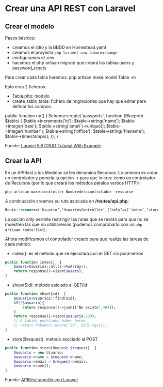 # Crear una API REST con Laravel

## Crear el modelo
Pasos básicos:
* creamos el sitio y la BBDD en Homestead.yaml
* creamos el proyecto `php laravel new laborexchange`
* configuramos el .env
* hacemos el php artisan migrate que creará las tablas users y password_resets

Para crear cada tabla haremos:
php artisan make:model Tabla -m

Esto crea 2 ficheros:
* Tabla.php: modelo
* create_tabla_table: fichero de migraciones que hay que editar para definar los campos:

public function up()  {
    Schema::create('passports', function (Blueprint $table) {
        $table->increments('id');
        $table->string('name');
        $table->integer('date');
        $table->string('email')->unique();
        $table->integer('number');
        $table->string('office');
        $table->string('filename');
        $table->timestamps();
    });
}
    

Fuente: [Laravel 5.6 CRUD Tutorial With Example](https://appdividend.com/2018/02/23/laravel-5-6-crud-tutorial/)


## Crear la API
En un APIRest a los Modelos  se les denomina Recursos. Lo primero es crear un controlador y ponerla la opción -r para que lo cree como un controlador de Recursos (por lo que creará los métodos paralos verbos HTTP):
```bash
php artisan make:controller Nombredetucontrolador –resource
```

A continuación creamos su ruta asociada en **/routes/api.php**:
```php
Route::resource(‘Usuario’,’UsuariosController’,[‘only’=>[‘index’,’store’,’show’,’update’,’destroy’ ]]);
```
La opción _only_ permite restringir las rutas que se rearán para que no se muestren las que no utilizaremos (podemos comprobarlo con un `php artisan route:list`).

Ahora modificamos el controlador creado para que realiza las tareas de cada métido:
* index(): es el método que se ejecutará con el GET sin parámetros
```php
public function index()  {
    $users=Usuarios::all()->toArray();
    return response()->json($users);
}
  ```
* show($id): método asiciado al GET/Id
```php
public function show($id)  {
    $usuario=Usuarios::find($id);
    if(!$usuario){
        return response()->json([‘No existe’,404]);
    }
    return response()->json($usuario,200);
    // O tabién podríamos haber hecho
    // return Pokemon::where('id', $id)->get();
}
```
* store($request): método asociado al POST
```php
public function store(Request $request)  {
    $usuario = new Usuario;
    $usuario->name = $request->name;
    $usuario->email = $request->email;
    $usuario->save();
}
```


Fuente: [APIRest sencillo con Laravel](https://unprogramador.com/apirest-sencillo-con-laravel/)
